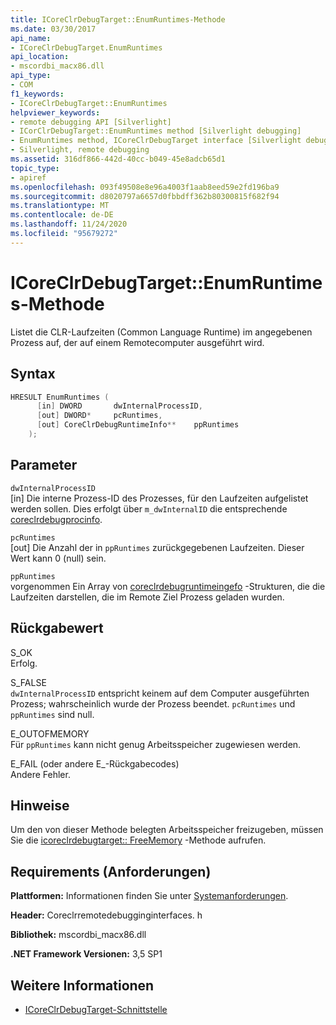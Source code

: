 ```yaml
---
title: ICoreClrDebugTarget::EnumRuntimes-Methode
ms.date: 03/30/2017
api_name:
- ICoreClrDebugTarget.EnumRuntimes
api_location:
- mscordbi_macx86.dll
api_type:
- COM
f1_keywords:
- ICoreClrDebugTarget::EnumRuntimes
helpviewer_keywords:
- remote debugging API [Silverlight]
- ICorClrDebugTarget::EnumRuntimes method [Silverlight debugging]
- EnumRuntimes method, ICoreClrDebugTarget interface [Silverlight debugging]
- Silverlight, remote debugging
ms.assetid: 316df866-442d-40cc-b049-45e8adcb65d1
topic_type:
- apiref
ms.openlocfilehash: 093f49508e8e96a4003f1aab8eed59e2fd196ba9
ms.sourcegitcommit: d8020797a6657d0fbbdff362b80300815f682f94
ms.translationtype: MT
ms.contentlocale: de-DE
ms.lasthandoff: 11/24/2020
ms.locfileid: "95679272"
---
```

# <a name="icoreclrdebugtargetenumruntimes-method"></a>ICoreClrDebugTarget::EnumRuntimes-Methode

Listet die CLR-Laufzeiten (Common Language Runtime) im angegebenen Prozess auf, der auf einem Remotecomputer ausgeführt wird.  
  
## <a name="syntax"></a>Syntax  
  
```cpp  
HRESULT EnumRuntimes (  
      [in] DWORD       dwInternalProcessID,  
      [out] DWORD*     pcRuntimes,  
      [out] CoreClrDebugRuntimeInfo**    ppRuntimes  
    );  
```  
  
## <a name="parameters"></a>Parameter  

 `dwInternalProcessID`  
 [in] Die interne Prozess-ID des Prozesses, für den Laufzeiten aufgelistet werden sollen. Dies erfolgt über `m_dwInternalID` die entsprechende [coreclrdebugprocinfo](coreclrdebugprocinfo-structure.md).  
  
 `pcRuntimes`  
 [out] Die Anzahl der in `ppRuntimes` zurückgegebenen Laufzeiten. Dieser Wert kann 0 (null) sein.  
  
 `ppRuntimes`  
 vorgenommen Ein Array von [coreclrdebugruntimeingefo](coreclrdebugruntimeinfo-structure.md) -Strukturen, die die Laufzeiten darstellen, die im Remote Ziel Prozess geladen wurden.  
  
## <a name="return-value"></a>Rückgabewert  

 S_OK  
 Erfolg.  
  
 S_FALSE  
 `dwInternalProcessID` entspricht keinem auf dem Computer ausgeführten Prozess; wahrscheinlich wurde der Prozess beendet. `pcRuntimes` und `ppRuntimes` sind null.  
  
 E_OUTOFMEMORY  
 Für `ppRuntimes` kann nicht genug Arbeitsspeicher zugewiesen werden.  
  
 E_FAIL (oder andere E_-Rückgabecodes)  
 Andere Fehler.  
  
## <a name="remarks"></a>Hinweise  

 Um den von dieser Methode belegten Arbeitsspeicher freizugeben, müssen Sie die [icoreclrdebugtarget:: FreeMemory](icoreclrdebugtarget-freememory-method.md) -Methode aufrufen.  
  
## <a name="requirements"></a>Requirements (Anforderungen)  

 **Plattformen:** Informationen finden Sie unter [Systemanforderungen](../../get-started/system-requirements.md).  
  
 **Header:** Coreclrremotedebugginginterfaces. h  
  
 **Bibliothek:** mscordbi_macx86.dll  
  
 **.NET Framework Versionen:** 3,5 SP1  
  
## <a name="see-also"></a>Weitere Informationen

- [ICoreClrDebugTarget-Schnittstelle](icoreclrdebugtarget-interface.md)
